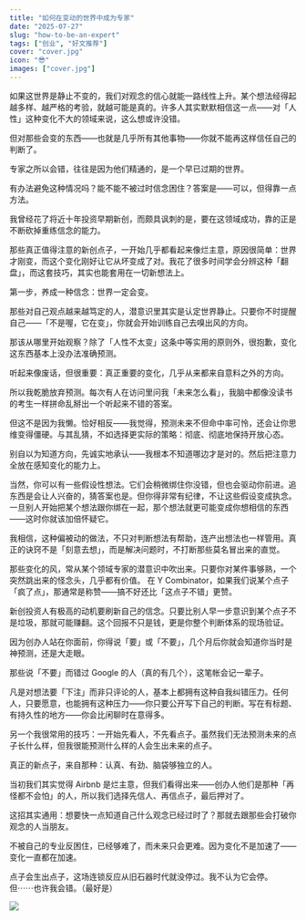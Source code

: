 ```yaml
---
title: "如何在变动的世界中成为专家"
date: "2025-07-27"
slug: "how-to-be-an-expert"
tags: ["创业", "好文推荐"]
cover: "cover.jpg"
icon: "😎"
images: ["cover.jpg"]
---
```

如果这世界是静止不变的，我们对观念的信心就能一路线性上升。某个想法经得起越多样、越严格的考验，就越可能是真的。许多人其实默默相信这一点——对「人性」这种变化不大的领域来说，这么想或许没错。



但对那些会变的东西——也就是几乎所有其他事物——你就不能再这样信任自己的判断了。



专家之所以会错，往往是因为他们精通的，是一个早已过期的世界。



有办法避免这种情况吗？能不能不被过时信念困住？答案是——可以，但得靠一点方法。



我曾经花了将近十年投资早期新创，而颇具讽刺的是，要在这领域成功，靠的正是不断砍掉重练信念的能力。



那些真正值得注意的新创点子，一开始几乎都看起来像烂主意，原因很简单：世界才刚变，而这个变化刚好让它从坏变成了对。我花了很多时间学会分辨这种「翻盘」，而这套技巧，其实也能套用在一切新想法上。



第一步，养成一种信念：世界一定会变。



那些对自己观点越来越笃定的人，潜意识里其实是认定世界静止。只要你不时提醒自己——「不是喔，它在变」，你就会开始训练自己去嗅出风的方向。



那该从哪里开始观察？除了「人性不太变」这条中等实用的原则外，很抱歉，变化这东西基本上没办法准确预测。



听起来像废话，但很重要：真正重要的变化，几乎从来都来自意料之外的方向。



所以我乾脆放弃预测。每次有人在访问里问我「未来怎么看」，我脑中都像没读书的考生一样拼命乱掰出一个听起来不错的答案。



但这不是因为我懒。恰好相反——我觉得，预测未来不但命中率可怜，还会让你思维变得僵硬。与其乱猜，不如选择更实际的策略：彻底、彻底地保持开放心态。



别自以为知道方向，先诚实地承认——我根本不知道哪边才是对的。然后把注意力全放在感知变化的能力上。



当然，你可以有一些假设性想法。它们会稍微绑住你没错，但也会驱动你前进。追东西是会让人兴奋的，猜答案也是。但你得非常有纪律，不让这些假设变成执念。
一旦别人开始把某个想法跟你绑在一起，那个想法就更可能变成你想相信的东西——这时你就该加倍怀疑它。



我相信，这种偏被动的做法，不只对判断想法有帮助，连产出想法也一样管用。真正的诀窍不是「刻意去想」，而是解决问题时，不打断那些莫名冒出来的直觉。



那些变化的风，常从某个领域专家的潜意识中吹出来。只要你对某件事够熟，一个突然跳出来的怪念头，几乎都有价值。
在 Y Combinator，如果我们说某个点子「疯了点」，那通常是称赞——搞不好还比「这点子不错」更赞。



新创投资人有极高的动机要刷新自己的信念。只要比别人早一步意识到某个点子不是垃圾，那就可能赚翻。这个回报不只是钱，更是你整个判断体系的现场验证。



因为创办人站在你面前，你得说「要」或「不要」，几个月后你就会知道你当时是神预测，还是大走眼。



那些说「不要」而错过 Google 的人（真的有几个），这笔帐会记一辈子。



凡是对想法要「下注」而非只评论的人，基本上都拥有这种自我纠错压力。任何人，只要愿意，也能拥有这种压力——你只要公开写下自己的判断。写在有标题、有持久性的地方——你会比闲聊时在意得多。



另一个我很常用的技巧：一开始先看人，不先看点子。虽然我们无法预测未来的点子长什么样，但我很能预测什么样的人会生出未来的点子。



真正的新点子，来自那种：认真、有劲、脑袋够独立的人。



当初我们其实觉得 Airbnb 是烂主意，但我们看得出来——创办人他们是那种「再怪都不会怕」的人，所以我们选择先信人、再信点子，最后押对了。



这招其实通用：想要快一点知道自己什么观念已经过时了？那就去跟那些会打破你观念的人当朋友。



不被自己的专业反困住，已经够难了，而未来只会更难。因为变化不是加速了——变化一直都在加速。



点子会生出点子，这场连锁反应从旧石器时代就没停过。我不认为它会停。
但⋯⋯也许我会错。（最好是）




![](https://prod-files-secure.s3.us-west-2.amazonaws.com/112d0858-5090-4d34-a606-b75eb8d65fd2/46476355-9cf3-4e99-9b7a-3531bc426380/1000202064.png?X-Amz-Algorithm=AWS4-HMAC-SHA256&X-Amz-Content-Sha256=UNSIGNED-PAYLOAD&X-Amz-Credential=ASIAZI2LB466SBS6UJFI%2F20250926%2Fus-west-2%2Fs3%2Faws4_request&X-Amz-Date=20250926T231140Z&X-Amz-Expires=3600&X-Amz-Security-Token=IQoJb3JpZ2luX2VjEA8aCXVzLXdlc3QtMiJIMEYCIQCQGsdwAZZR2281YEL3aRhOxl1MqItVxjekby3aAkVGIwIhAKf6cqKO3bp4u9BeJ1u0owR5TGur5rQFDkEScGN%2F%2B7YzKogECJj%2F%2F%2F%2F%2F%2F%2F%2F%2F%2FwEQABoMNjM3NDIzMTgzODA1IgwMD2CmmRMujcrnd3kq3ANQ3JjtTZjSpbOZe%2F63OIqVBfEp308QN0fjZs6L2o817sJX0kReSUyTrpAZMSSmuH82XnW8Fz78ZOry4GlYGbdGzQXxFV63hllmZWPmahTS6iHwx7H2MRjFJ%2FimhifqhReWniTVC9x4yfe79rNZgd%2Fjeqoe5V0EgilF1N4zUMpRCr15LI7iYIL8sBE%2Fzg09NlnZdLKpdygn4mpcNzJM7pZHplCf0BlOgmlZo6vAllo0dN25VtKKxAOTkX%2BAF67rFWVHjHmzJ0dfgArkdlSDmnlhPZ5y947XDFSo8vXbAWSoCIJogO%2BNCfC%2BmZi2iKBRt7oHDH%2BsBsX1ltlH199saYSu9PyPBVG%2FKvNIeHWkfePNwU%2FrNoU6zJL2TQjBZE3jcJUXisAdbHvzEpj6uoyh2oxPFMcoGvpmRVB%2B54iOtgF1fCWf%2F0fDgN1zx5zpzrm7YxhwdWXDadh0DGW%2F17MS22ow4SD%2F0WBj%2BzsjvFphN520EEQ4wBkNTS7zWB7EYxLWcua8OVAuFYkKgo8iJaxZ5iMOkvt%2B3xL2nc7zuX10LGFumu2zvlkbS%2FsaoPi3ZXlFF33eR39pB6W4Tv8UeJp3a4c%2FXHhFgT7R%2FqBFhkkRc%2Fi67x3dMLL9sbyDNdHwjzDNstzGBjqkAYEr8%2BfRafWn%2FZPcv6HLdwMmIzK%2Bwj51SwQASyfd2Z5o3385O0YaqzyUS1HbF89x0HRwgwTGtOKSPOAwVGMsZdhmolivaWluPbR5L6C4BuuxJRS3MgTECSGQjAaxMl9ic6iigtDfTZTOf%2FAmdTmg%2B2wfv%2Fka9sNHAajGFxHV3hLBZTbVAN%2F4YDTnA4hUm693QxxwTmy30x%2FLN5I14E7JysbIUPBf&X-Amz-Signature=8c4a85bffcc48fdbecd77c19c9ad94af02ac1de0d9ecfcac04c939c6bc670ba8&X-Amz-SignedHeaders=host&x-amz-checksum-mode=ENABLED&x-id=GetObject)

